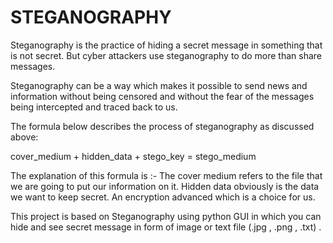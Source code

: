# STEGANOGRAPHY

Steganography is the practice of hiding a secret message in something that is not secret. But cyber attackers use steganography to do more than share messages.

Steganography can be a way which makes it possible to send news and information without being censored and without the fear of the messages being intercepted and traced back to us.

The formula below describes the process of steganography as discussed above:

cover_medium + hidden_data + stego_key = stego_medium

The explanation of this formula is :-
The cover medium refers to the file that we are going to put our information on it.
Hidden data obviously is the data we want to keep secret.
An encryption advanced which is a choice for us.

This project is based on Steganography using python GUI in which you can hide and see secret message in form of image or text file (.jpg , .png , .txt) .
